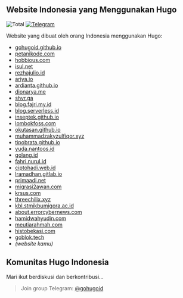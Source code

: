 ## Website Indonesia yang Menggunakan Hugo

![Total](https://img.shields.io/badge/total-30-brightgreen.svg)
[![Telegram](https://img.shields.io/badge/chat-telegram-blue.svg)](https://t.me/gohugoid/)

Website yang dibuat oleh orang Indonesia menggunakan Hugo:

- [gohugoid.github.io](https://gohugoid.github.io/)
- [petanikode.com](https://www.petanikode.com/)
- [hobbious.com](https://hobbious.com/)
- [isul.net](https://www.isul.net/blog/)
- [rezhajulio.id](https://rezhajulio.id)
- [ariya.io](https://ariya.io/)
- [ardianta.github.io](https://ardianta.github.io)
- [dionarya.me](http://dionarya.me/blog/)
- [shvr.ga](https://shvr.ga/)
- [blog.fajri.my.id](https://blog.fajri.my.id/)
- [blog.serverless.id](https://blog.serverless.id/)
- [inseptek.github.io](https://inseptek.github.io/)
- [lombokfoss.com](https://www.lombokfoss.com/)
- [okutasan.github.io](https://okutasan.github.io)
- [muhammadzakyzulfiqor.xyz](https://muhammadzakyzulfiqor.xyz/)
- [tipobrata.github.io](https://tipobrata.github.io/)
- [yuda.nantoos.id](https://yuda.nantoos.id/)
- [golang.id](https://golang.id/)
- [fahri.nurul.id](https://fahri.nurul.id/)
- [ciptohadi.web.id](https://ciptohadi.web.id/)
- [lramadhan.gitlab.io](https://lramadhan.gitlab.io/)
- [primaadi.net](https://primaadi.net/)
- [migrasi2awan.com](http://migrasi2awan.com/)
- [krsus.com](https://www.krsus.com/)
- [threechilix.xyz](http://threechilix.xyz/)
- [kbl.stmikbumigora.ac.id](http://kbl.stmikbumigora.ac.id)
- [about.errorcybernews.com](https://about.errorcybernews.com)
- [hamidwahyudin.com](https://hamidwahyudin.com/)
- [meutiarahmah.com](https://www.meutiarahmah.com)
- [histobekasi.com](http://www.histobekasi.com/)
- [goblok.tech](https://goblok.tech/)
- _(website kamu)_ 

## Komunitas Hugo Indonesia

Mari ikut berdiskusi dan berkontribusi...

> Join group Telegram: [@gohugoid](https://t.me/gohugoid/)
